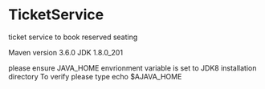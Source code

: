 # TicketService
ticket service to book reserved seating


Maven version 3.6.0
JDK 1.8.0_201

please ensure JAVA_HOME envrionment variable is set to JDK8 installation directory
To verify please type echo $AJAVA_HOME

